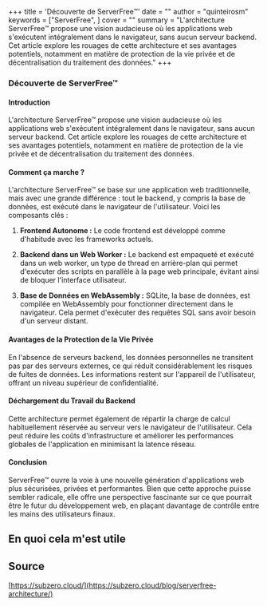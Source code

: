 +++
title = 'Découverte de ServerFree™'
date = ""
author = "quinteirosm"
keywords = ["ServerFree", ]
cover = ""
summary = "L'architecture ServerFree™ propose une vision audacieuse où les applications web s'exécutent intégralement dans le navigateur, sans aucun serveur backend. Cet article explore les rouages de cette architecture et ses avantages potentiels, notamment en matière de protection de la vie privée et de décentralisation du traitement des données."
+++

### Découverte de ServerFree™

#### Introduction

L'architecture ServerFree™ propose une vision audacieuse où les applications web s'exécutent intégralement dans le navigateur, sans aucun serveur backend. Cet article explore les rouages de cette architecture et ses avantages potentiels, notamment en matière de protection de la vie privée et de décentralisation du traitement des données.

#### Comment ça marche ?

L'architecture ServerFree™ se base sur une application web traditionnelle, mais avec une grande différence : tout le backend, y compris la base de données, est exécuté dans le navigateur de l'utilisateur. Voici les composants clés :

1. **Frontend Autonome :** Le code frontend est développé comme d'habitude avec les frameworks actuels.
2. **Backend dans un Web Worker :** Le backend est empaqueté et exécuté dans un web worker, un type de thread en arrière-plan qui permet d'exécuter des scripts en parallèle à la page web principale, évitant ainsi de bloquer l'interface utilisateur.

3. **Base de Données en WebAssembly :** SQLite, la base de données, est compilée en WebAssembly pour fonctionner directement dans le navigateur. Cela permet d'exécuter des requêtes SQL sans avoir besoin d'un serveur distant.

#### Avantages de la Protection de la Vie Privée

En l'absence de serveurs backend, les données personnelles ne transitent pas par des serveurs externes, ce qui réduit considérablement les risques de fuites de données. Les informations restent sur l'appareil de l'utilisateur, offrant un niveau supérieur de confidentialité.

#### Déchargement du Travail du Backend

Cette architecture permet également de répartir la charge de calcul habituellement réservée au serveur vers le navigateur de l'utilisateur. Cela peut réduire les coûts d'infrastructure et améliorer les performances globales de l'application en minimisant la latence réseau.

#### Conclusion

ServerFree™ ouvre la voie à une nouvelle génération d'applications web plus sécurisées, privées et performantes. Bien que cette approche puisse sembler radicale, elle offre une perspective fascinante sur ce que pourrait être le futur du développement web, en plaçant davantage de contrôle entre les mains des utilisateurs finaux.

## En quoi cela m'est utile

## Source

[https://subzero.cloud/](https://subzero.cloud/blog/serverfree-architecture/)
